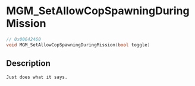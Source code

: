 # MGM_SetAllowCopSpawningDuringMission
```c
// 0x00642460
void MGM_SetAllowCopSpawningDuringMission(bool toggle)
```
## Description
```
Just does what it says.
```
